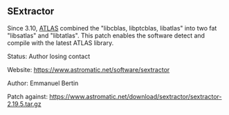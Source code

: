 ## SExtractor

Since 3.10, [ATLAS](http://math-atlas.sourceforge.net) combined the "libcblas,
 libptcblas, libatlas" into two fat "libsatlas" and "libtatlas". This patch
 enables the software detect and compile with the latest ATLAS library.

Status: Author losing contact

Website: https://www.astromatic.net/software/sextractor

Author: Emmanuel Bertin

Patch against:
 https://www.astromatic.net/download/sextractor/sextractor-2.19.5.tar.gz
